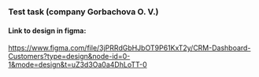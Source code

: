### Test task (company Gorbachova O. V.)

#### Link to design in figma:
https://www.figma.com/file/3jPRRdGbHJbOT9P61KxT2y/CRM-Dashboard-Customers?type=design&node-id=0-1&mode=design&t=uZ3d3Oa0a4DhLoTT-0
